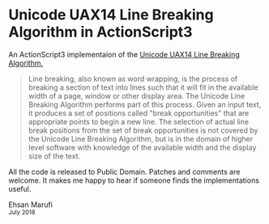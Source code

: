 # Unicode UAX14 Line Breaking Algorithm in ActionScript3

An ActionScript3 implementaion of the [Unicode UAX14 Line Breaking Algorithm.](https://unicode.org/reports/tr14/)

> Line breaking, also known as word wrapping, is the process of breaking a section of text into lines such that it will fit in the available width of a page, window or other display area. The Unicode Line Breaking Algorithm performs part of this process. Given an input text, it produces a set of positions called "break opportunities" that are appropriate points to begin a new line. The selection of actual line break positions from the set of break opportunities is not covered by the Unicode Line Breaking Algorithm, but is in the domain of higher level software with knowledge of the available width and the display size of the text.

All the code is released to Public Domain. Patches and comments are welcome. It makes me happy to hear if someone finds the implementations useful.

Ehsan Marufi<br />
<sup>July 2018</sup>